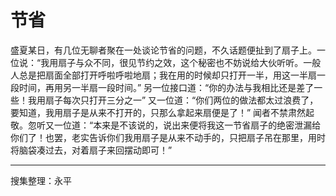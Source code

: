 # 节省

盛夏某日，有几位无聊者聚在一处谈论节省的问题，不久话题便扯到了扇子上。一位说：“我用扇子与众不同，很见节约之效，这个秘密也不妨说给大伙听听。一般人总是把扇面全部打开呼啦呼啦地扇；我在用的时候却只打开一半，用这一半扇一段时间，再用另一半扇一段时间。” 另一位接口道：“你的办法与我相比还是差了一些！我用扇子每次只打开三分之一” 又一位道：“你们两位的做法都太过浪费了，要知道，我用扇子是从来不打开的，只那么拿起来扇便是了！” 闻者不禁肃然起敬。忽听又一位道：“本来是不该说的，说出来便将我这一节省扇子的绝密泄漏给你们了！也罢，老实告诉你们我用扇子是从来不动手的，只把扇子吊在那里，用时将脑袋凑过去，对着扇子来回摆动即可！”

---

搜集整理：永平
